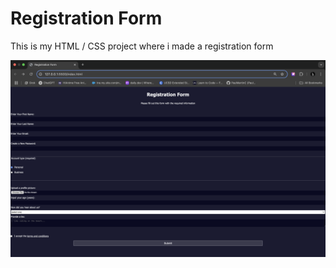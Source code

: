 # Registration Form 
This is my HTML / CSS project where i made a registration form 

<img src="RegistrationForm.png"></img>
